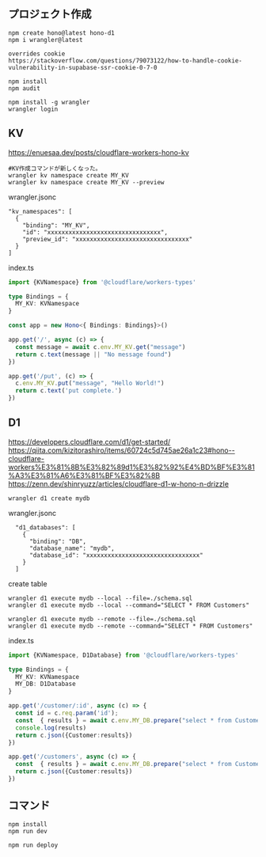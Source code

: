 
## プロジェクト作成

```shell
npm create hono@latest hono-d1
npm i wrangler@latest

overrides cookie
https://stackoverflow.com/questions/79073122/how-to-handle-cookie-vulnerability-in-supabase-ssr-cookie-0-7-0

npm install
npm audit

npm install -g wrangler
wrangler login
```

## KV
https://enuesaa.dev/posts/cloudflare-workers-hono-kv  

```shell
#KV作成コマンドが新しくなった。
wrangler kv namespace create MY_KV
wrangler kv namespace create MY_KV --preview
```

wrangler.jsonc
```jsonc
"kv_namespaces": [
  {
    "binding": "MY_KV",
    "id": "xxxxxxxxxxxxxxxxxxxxxxxxxxxxxxxx",
    "preview_id": "xxxxxxxxxxxxxxxxxxxxxxxxxxxxxxxx"
  }
]
```

index.ts
```ts
import {KVNamespace} from '@cloudflare/workers-types'

type Bindings = {
  MY_KV: KVNamespace
}

const app = new Hono<{ Bindings: Bindings}>()

app.get('/', async (c) => {
  const message = await c.env.MY_KV.get("message")
  return c.text(message || "No message found")
})

app.get('/put', (c) => {
  c.env.MY_KV.put("message", "Hello World!")
  return c.text('put complete.')
})
```

## D1

https://developers.cloudflare.com/d1/get-started/  
https://qiita.com/kizitorashiro/items/60724c5d745ae26a1c23#hono--cloudflare-workers%E3%81%8B%E3%82%89d1%E3%82%92%E4%BD%BF%E3%81%A3%E3%81%A6%E3%81%BF%E3%82%8B  
https://zenn.dev/shinryuzz/articles/cloudflare-d1-w-hono-n-drizzle  

```shell
wrangler d1 create mydb
```

wrangler.jsonc
```jsonc
  "d1_databases": [
    {
      "binding": "DB",
      "database_name": "mydb",
      "database_id": "xxxxxxxxxxxxxxxxxxxxxxxxxxxxxxxx"
    }
  ]
```

create table
```shell
wrangler d1 execute mydb --local --file=./schema.sql
wrangler d1 execute mydb --local --command="SELECT * FROM Customers"

wrangler d1 execute mydb --remote --file=./schema.sql
wrangler d1 execute mydb --remote --command="SELECT * FROM Customers"
```

index.ts
```ts
import {KVNamespace, D1Database} from '@cloudflare/workers-types'

type Bindings = {
  MY_KV: KVNamespace
  MY_DB: D1Database
}

app.get('/customer/:id', async (c) => {
  const id = c.req.param('id');
  const  { results } = await c.env.MY_DB.prepare("select * from Customers where CustomerId = ?").bind(id).all();
  console.log(results)
  return c.json({Customer:results})
})

app.get('/customers', async (c) => {
  const  { results } = await c.env.MY_DB.prepare("select * from Customers").run();
  return c.json({Customer:results})
})
```

## コマンド

```
npm install
npm run dev
```

```
npm run deploy
```
